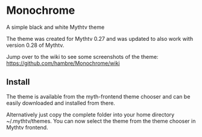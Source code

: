# Monochrome
A simple black and white Mythtv theme

The theme was created for Mythtv 0.27 and was updated to also work with version 0.28 of Mythtv.

Jump over to the wiki to see some screenshots of the theme: https://github.com/hambre/Monochrome/wiki 

Install
-------

The theme is available from the myth-frontend theme chooser and can be easily downloaded and installed from there.

Alternatively just copy the complete folder into your home directory ~/.mythtv/themes. You can now select the theme from the theme chooser in Mythtv frontend.

